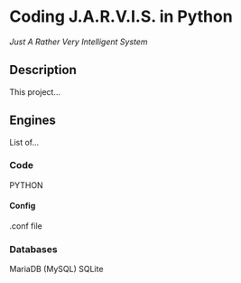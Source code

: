 # Coding J.A.R.V.I.S. in Python
*Just A Rather Very Intelligent System*

## Description
This project...

## Engines
List of...

### Code
PYTHON

#### Config
.conf file

### Databases
MariaDB (MySQL)
SQLite

